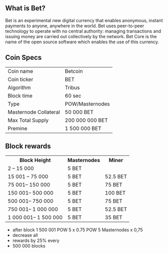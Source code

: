 
What is Bet?
----------------

Bet is an experimental new digital currency that enables anonymous, instant payments to anyone, anywhere in the world. 
Bet uses peer-to-peer technology to operate with no central authority: managing transactions and issuing money are carried out collectively by the network. 
Bet Core is the name of the open source software which enables the use of this currency.

Coin Specs
----------

<table>
<tr><td>Coin name</td><td>Betcoin</td></tr>
<tr><td>Coin ticker</td><td>BET</td></tr>
<tr><td>Algorithm</td><td>Tribus</td></tr>
<tr><td>Block time</td><td>60 sec</td></tr>
<tr><td>Type</td><td>POW/Masternodes</td></tr>
<tr><td>Masternode Collateral</td><td>50 000 BET</td></tr>
<tr><td>Max Total Supply</td><td>200 000 000 BET</td></tr>
<tr><td>Premine</td><td>1 500 000 BET</td></tr>
</table>

Block rewards
-------------

<table>
<th>Block Height</th><th>Masternodes</th><th>Miner</th>
<tr><td>2 – 15 000</td><td>5 BET</td><td></td></tr>
<tr><td>15 001 – 75 000</td><td>5 BET</td><td>52.5 BET</td></tr>
<tr><td>75 001– 150 000</td><td>5 BET</td><td>75 BET</td></tr>
<tr><td>150 001– 500 000</td><td>5 BET</td><td>100 BET</td></tr>
<tr><td>500 001– 750 000</td><td>5 BET</td><td>75 BET</td></tr>
<tr><td>750 001– 1 000 000</td><td>5 BET</td><td>52.5 BET</td></tr>
<tr><td>1 000 001– 1 500 000</td><td>5 BET</td><td>35 BET</td></tr>
</table>

* after block 1 500 001   POW 5 x 0.75 POW 5 Masternodes х 0,75
* decrease all 
* rewards by 25% every
* 500 000 blocks